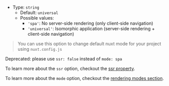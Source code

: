 
- Type: `string`
  - Default: `universal`
  - Possible values:
    - `'spa'`: No server-side rendering (only client-side navigation)
    - `'universal'`: Isomorphic application (server-side rendering + client-side navigation)

> You can use this option to change default nuxt mode for your project using `nuxt.config.js`

<base-alert type="warning">

Deprecated: please use `ssr: false` instead of `mode: spa`

</base-alert>

<base-alert type="next">

To learn more about the `ssr` option, checkout the [ssr property](/docs/2.x/configuration-glossary/configuration-ssr).

</base-alert>

<base-alert type="next">

To learn more about the `mode` option, checkout the [rendering modes section](/docs/2.x/features/rendering-modes).

</base-alert>

